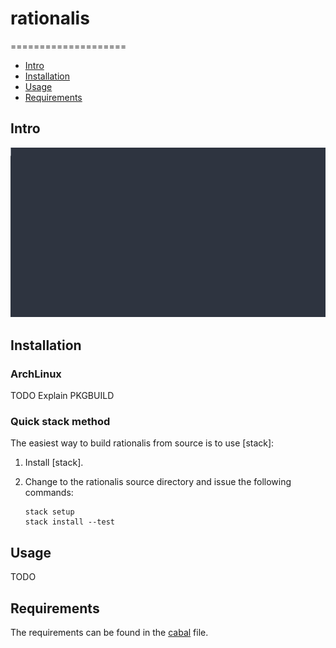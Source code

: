 # rationalis
====================

- [Intro](#intro)
- [Installation](#installation)
- [Usage](#usage)
- [Requirements](#requirements)

Intro
-----

![ScreenShot](doc/screenshots/convert.gif "Preview of the conversion step.")

Installation
------------

### ArchLinux

TODO Explain PKGBUILD

### Quick stack method

The easiest way to build rationalis from source is to use [stack]:

1.  Install [stack].

2.  Change to the rationalis source directory and issue the following commands:

        stack setup
        stack install --test

Usage
-----

TODO

Requirements
------------

The requirements can be found in the [cabal](rationalis.cabal) file.
